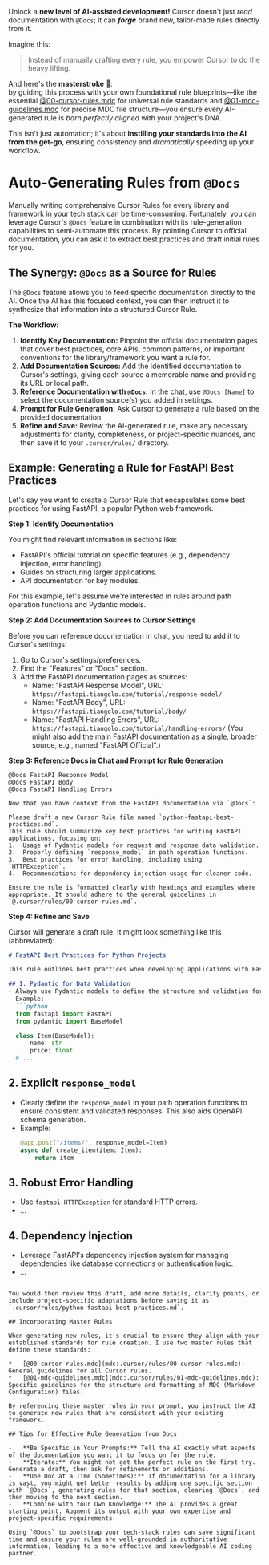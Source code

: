 Unlock a **new level of AI-assisted development!** Cursor doesn't just *read* documentation with `@Docs`; it can ***forge*** brand new, tailor-made rules directly from it.

Imagine this:
> Instead of manually crafting every rule, you empower Cursor to do the heavy lifting.

And here's the **masterstroke** 🍆:  
by guiding this process with your own foundational rule blueprints—like the essential [@00-cursor-rules.mdc](mdc:.cursor/rules/00-cursor-rules.mdc) for universal rule standards and [@01-mdc-guidelines.mdc](mdc:.cursor/rules/01-mdc-guidelines.mdc) for precise MDC file structure—you ensure every AI-generated rule is *born perfectly aligned* with your project's DNA.

This isn't just automation; it's about **instilling your standards into the AI from the get-go**, ensuring consistency and *dramatically* speeding up your workflow.

# Auto-Generating Rules from `@Docs`

Manually writing comprehensive Cursor Rules for every library and framework in your tech stack can be time-consuming. Fortunately, you can leverage Cursor's `@Docs` feature in combination with its rule-generation capabilities to semi-automate this process. By pointing Cursor to official documentation, you can ask it to extract best practices and draft initial rules for you.

## The Synergy: `@Docs` as a Source for Rules

The `@Docs` feature allows you to feed specific documentation directly to the AI. Once the AI has this focused context, you can then instruct it to synthesize that information into a structured Cursor Rule.

**The Workflow:**

1.  **Identify Key Documentation:** Pinpoint the official documentation pages that cover best practices, core APIs, common patterns, or important conventions for the library/framework you want a rule for.
2.  **Add Documentation Sources:** Add the identified documentation to Cursor's settings, giving each source a memorable name and providing its URL or local path.
3.  **Reference Documentation with `@Docs`:** In the chat, use `@Docs [Name]` to select the documentation source(s) you added in settings.
4.  **Prompt for Rule Generation:** Ask Cursor to generate a rule based on the provided documentation.
5.  **Refine and Save:** Review the AI-generated rule, make any necessary adjustments for clarity, completeness, or project-specific nuances, and then save it to your `.cursor/rules/` directory.

## Example: Generating a Rule for FastAPI Best Practices

Let's say you want to create a Cursor Rule that encapsulates some best practices for using FastAPI, a popular Python web framework.

**Step 1: Identify Documentation**

You might find relevant information in sections like:
-   FastAPI's official tutorial on specific features (e.g., dependency injection, error handling).
-   Guides on structuring larger applications.
-   API documentation for key modules.

For this example, let's assume we're interested in rules around path operation functions and Pydantic models.

**Step 2: Add Documentation Sources to Cursor Settings**

Before you can reference documentation in chat, you need to add it to Cursor's settings:
1. Go to Cursor's settings/preferences.
2. Find the "Features" or "Docs" section.
3. Add the FastAPI documentation pages as sources:
    *   Name: "FastAPI Response Model", URL: `https://fastapi.tiangolo.com/tutorial/response-model/`
    *   Name: "FastAPI Body", URL: `https://fastapi.tiangolo.com/tutorial/body/`
    *   Name: "FastAPI Handling Errors", URL: `https://fastapi.tiangolo.com/tutorial/handling-errors/`
(You might also add the main FastAPI documentation as a single, broader source, e.g., named "FastAPI Official".)

**Step 3: Reference Docs in Chat and Prompt for Rule Generation**

```plaintext
@Docs FastAPI Response Model
@Docs FastAPI Body
@Docs FastAPI Handling Errors

Now that you have context from the FastAPI documentation via `@Docs`:

Please draft a new Cursor Rule file named `python-fastapi-best-practices.md`.
This rule should summarize key best practices for writing FastAPI applications, focusing on:
1.  Usage of Pydantic models for request and response data validation.
2.  Properly defining `response_model` in path operation functions.
3.  Best practices for error handling, including using `HTTPException`.
4.  Recommendations for dependency injection usage for cleaner code.

Ensure the rule is formatted clearly with headings and examples where appropriate. It should adhere to the general guidelines in `@.cursor/rules/00-cursor-rules.md`.
```

**Step 4: Refine and Save**

Cursor will generate a draft rule. It might look something like this (abbreviated):

```markdown
# FastAPI Best Practices for Python Projects

This rule outlines best practices when developing applications with FastAPI, based on official documentation.

## 1. Pydantic for Data Validation
- Always use Pydantic models to define the structure and validation for request bodies and response data.
- Example:
  ```python
  from fastapi import FastAPI
  from pydantic import BaseModel

  class Item(BaseModel):
      name: str
      price: float
  # ...
  ```

## 2. Explicit `response_model`
- Clearly define the `response_model` in your path operation functions to ensure consistent and validated responses. This also aids OpenAPI schema generation.
- Example:
  ```python
  @app.post("/items/", response_model=Item)
  async def create_item(item: Item):
      return item
  ```

## 3. Robust Error Handling
- Use `fastapi.HTTPException` for standard HTTP errors.
- ...

## 4. Dependency Injection
- Leverage FastAPI's dependency injection system for managing dependencies like database connections or authentication logic.
- ...
```

You would then review this draft, add more details, clarify points, or include project-specific adaptations before saving it as `.cursor/rules/python-fastapi-best-practices.md`.

## Incorporating Master Rules

When generating new rules, it's crucial to ensure they align with your established standards for rule creation. I use two master rules that define these standards:

*   [@00-cursor-rules.mdc](mdc:.cursor/rules/00-cursor-rules.mdc): General guidelines for all Cursor rules.
*   [@01-mdc-guidelines.mdc](mdc:.cursor/rules/01-mdc-guidelines.mdc): Specific guidelines for the structure and formatting of MDC (Markdown Configuration) files.

By referencing these master rules in your prompt, you instruct the AI to generate new rules that are consistent with your existing framework.

## Tips for Effective Rule Generation from Docs

-   **Be Specific in Your Prompts:** Tell the AI exactly what aspects of the documentation you want it to focus on for the rule.
-   **Iterate:** You might not get the perfect rule on the first try. Generate a draft, then ask for refinements or additions.
-   **One Doc at a Time (Sometimes):** If documentation for a library is vast, you might get better results by adding one specific section with `@Docs`, generating rules for that section, clearing `@Docs`, and then moving to the next section.
-   **Combine with Your Own Knowledge:** The AI provides a great starting point. Augment its output with your own expertise and project-specific requirements.

Using `@Docs` to bootstrap your tech-stack rules can save significant time and ensure your rules are well-grounded in authoritative information, leading to a more effective and knowledgeable AI coding partner. 